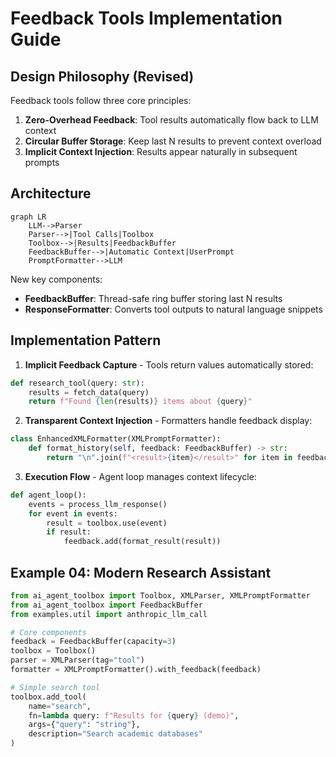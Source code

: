 # Feedback Tools Implementation Guide

## Design Philosophy (Revised)

Feedback tools follow three core principles:
1. **Zero-Overhead Feedback**: Tool results automatically flow back to LLM context
2. **Circular Buffer Storage**: Keep last N results to prevent context overload
3. **Implicit Context Injection**: Results appear naturally in subsequent prompts

## Architecture
 
```mermaid
graph LR
    LLM-->Parser
    Parser-->|Tool Calls|Toolbox
    Toolbox-->|Results|FeedbackBuffer
    FeedbackBuffer-->|Automatic Context|UserPrompt
    PromptFormatter-->LLM
```

New key components:
- **FeedbackBuffer**: Thread-safe ring buffer storing last N results
- **ResponseFormatter**: Converts tool outputs to natural language snippets

## Implementation Pattern

1. **Implicit Feedback Capture** - Tools return values automatically stored:
```python
def research_tool(query: str):
    results = fetch_data(query)
    return f"Found {len(results)} items about {query}"
```

2. **Transparent Context Injection** - Formatters handle feedback display:
```python
class EnhancedXMLFormatter(XMLPromptFormatter):
    def format_history(self, feedback: FeedbackBuffer) -> str:
        return "\n".join(f"<result>{item}</result>" for item in feedback.last(3))
```

3. **Execution Flow** - Agent loop manages context lifecycle:
```python
def agent_loop():
    events = process_llm_response()
    for event in events:
        result = toolbox.use(event)
        if result:
            feedback.add(format_result(result))
```

## Example 04: Modern Research Assistant

```python
from ai_agent_toolbox import Toolbox, XMLParser, XMLPromptFormatter
from ai_agent_toolbox import FeedbackBuffer
from examples.util import anthropic_llm_call

# Core components
feedback = FeedbackBuffer(capacity=3)
toolbox = Toolbox()
parser = XMLParser(tag="tool")
formatter = XMLPromptFormatter().with_feedback(feedback)

# Simple search tool
toolbox.add_tool(
    name="search", 
    fn=lambda query: f"Results for {query} (demo)",
    args={"query": "string"}, 
    description="Search academic databases"
)
```